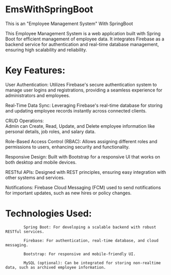 # EmsWithSpringBoot
This is an "Employee Management System" With SpringBoot

This Employee Management System is a web application built with Spring Boot for efficient management of employee data. It integrates Firebase as a backend service for authentication and real-time database management, ensuring high scalability and reliability.

#  Key Features:

User Authentication: 
            Utilizes Firebase's secure authentication system to manage user logins and registrations, providing a seamless experience for administrators and employees.
                    
Real-Time Data Sync:
            Leveraging Firebase's real-time database for storing and updating employee records instantly across connected clients.

CRUD Operations:   
            Admin can Create, Read, Update, and Delete employee information like personal details, job roles, and salary data.

Role-Based Access Control (RBAC):
            Allows assigning different roles and permissions to users, enhancing security and functionality.

Responsive Design:
            Built with Bootstrap for a responsive UI that works on both desktop and mobile devices.

RESTful APIs:
            Designed with REST principles, ensuring easy integration with other systems and services.

Notifications: 
            Firebase Cloud Messaging (FCM) used to send notifications for important updates, such as new hires or policy changes.

# Technologies Used:
            Spring Boot: For developing a scalable backend with robust RESTful services.

            Firebase: For authentication, real-time database, and cloud messaging.
            
            Bootstrap: For responsive and mobile-friendly UI.
            
            MySQL (optional): Can be integrated for storing non-realtime data, such as archived employee information.
